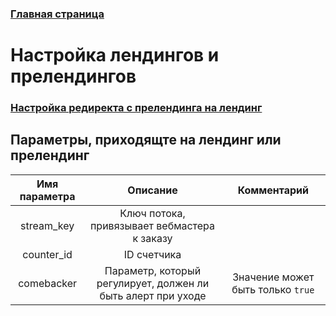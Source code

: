 ### [Главная страница](https://github.com/upnetwork/api-docs/blob/master/README.md)

# Настройка лендингов и прелендингов

### [Настройка редиректа с прелендинга на лендинг](https://github.com/upnetwork/api-docs/blob/master/docs/another/landings/prelanding_redirect.md)

## Параметры, приходящте на лендинг или прелендинг

| Имя параметра | Описание | Комментарий |
| :---: | :---: | :---: |
| stream_key | Ключ потока, привязывает вебмастера к заказу | |
| counter_id | ID счетчика | |
| comebacker | Параметр, который регулирует, должен ли быть алерт при уходе | Значение может быть только `true` |
